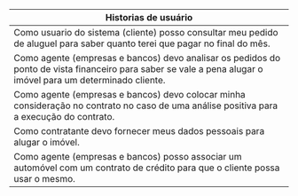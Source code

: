 | Historias de usuário  |
| --------------------- |
|Como usuario do sistema (cliente) posso consultar meu pedido de aluguel para saber quanto terei que pagar no final do mês.|
|Como agente (empresas e bancos) devo analisar os pedidos do ponto de vista financeiro para saber se vale a pena alugar o imóvel para um determinado cliente.|
|Como agente (empresas e bancos) devo colocar minha consideração no contrato no caso de uma análise positiva para a execução do contrato.|
|Como contratante devo fornecer meus dados pessoais para alugar o imóvel.|
|Como agente (empresas e bancos) posso associar um automóvel com um contrato de crédito para que o cliente possa usar o mesmo.|
